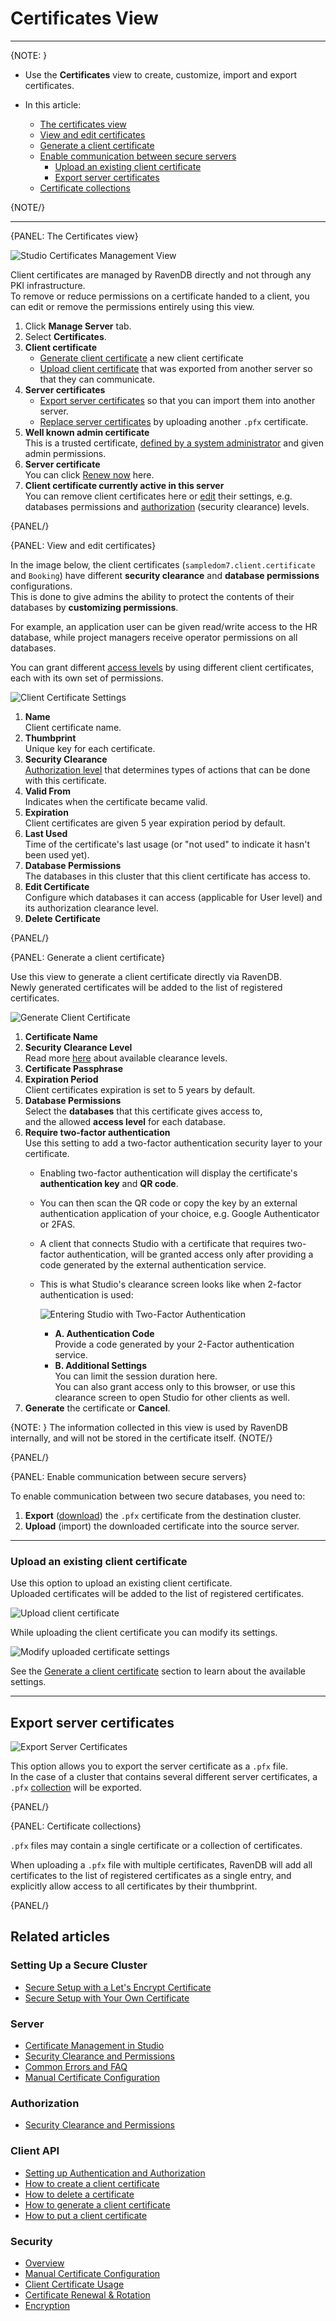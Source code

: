 ﻿# Certificates View
---

{NOTE: }

* Use the **Certificates** view to create, customize, import and export certificates.  

* In this article:
   * [The certificates view](../../../studio/server/certificates/server-management-certificates-view#the-certificates-view)
   * [View and edit certificates](../../../studio/server/certificates/server-management-certificates-view#view-and-edit-certificates)
   * [Generate a client certificate](../../../studio/server/certificates/server-management-certificates-view#generate-a-client-certificate)
   * [Enable communication between secure servers](../../../studio/server/certificates/server-management-certificates-view#enable-communication-between-secure-servers)
      * [Upload an existing client certificate](../../../studio/server/certificates/server-management-certificates-view#upload-an-existing-client-certificate)
      * [Export server certificates](../../../studio/server/certificates/server-management-certificates-view#export-server-certificates)
   * [Certificate collections](../../../studio/server/certificates/server-management-certificates-view#certificate-collections)

{NOTE/}

---

{PANEL: The Certificates view}

![Studio Certificates Management View](images/studio-certificates-overview.png "Studio Certificates Management View")

Client certificates are managed by RavenDB directly and not through any PKI infrastructure.  
To remove or reduce permissions on a certificate handed to a client, you can edit or remove 
the permissions entirely using this view.

1. Click **Manage Server** tab.
2. Select **Certificates**.
3. **Client certificate**  
   * [Generate client certificate](../../../server/security/authentication/certificate-management#generate-client-certificate) a new client certificate  
   * [Upload client certificate](../../../server/security/authentication/certificate-management#upload-an-existing-certificate) that was exported from another server so that they can communicate.  
4. **Server certificates**  
   * [Export server certificates](../../../server/security/authentication/certificate-management#export-server-certificates) so that you can import them into another server.  
   * [Replace server certificates](../../../server/security/authentication/certificate-renewal-and-rotation) by uploading another `.pfx` certificate.  
5. **Well known admin certificate**  
   This is a trusted certificate, [defined by a system administrator](../../../server/configuration/security-configuration#security.wellknowncertificates.admin) 
   and given admin permissions.  
6. **Server certificate**  
   You can click [Renew now](../../../server/security/authentication/certificate-renewal-and-rotation) here.  
7. **Client certificate currently active in this server**  
   You can remove client certificates here or [edit](../../../server/security/authentication/certificate-management#edit-certificate) their settings, 
   e.g. databases permissions and [authorization](../../../server/security/authorization/security-clearance-and-permissions#authorization-security-clearance-and-permissions) 
   (security clearance) levels.  

{PANEL/}

{PANEL: View and edit certificates}

In the image below, the client certificates (`sampledom7.client.certificate` and `Booking`) have different 
**security clearance** and **database permissions** configurations.  
This is done to give admins the ability to protect the contents of their databases by **customizing permissions**.  

For example, an application user can be given read/write access to the HR database, while project managers 
receive operator permissions on all databases.  

You can grant different [access levels](../../../server/security/authorization/security-clearance-and-permissions#authorization-security-clearance-and-permissions) 
by using different client certificates, each with its own set of permissions.  

![Client Certificate Settings](images/registered.png "Client Certificate Settings")

1. **Name**  
   Client certificate name.  
2. **Thumbprint**  
   Unique key for each certificate.  
3. **Security Clearance**  
   [Authorization level](../../../server/security/authorization/security-clearance-and-permissions#authorization-security-clearance-and-permissions) 
   that determines types of actions that can be done with this certificate.  
4. **Valid From**  
   Indicates when the certificate became valid. 
5. **Expiration**  
   Client certificates are given 5 year expiration period by default.  
6. **Last Used**  
   Time of the certificate's last usage (or "not used" to indicate it hasn't been used yet).  
7. **Database Permissions**  
   The databases in this cluster that this client certificate has access to.  
8. **Edit Certificate**  
   Configure which databases it can access (applicable for User level) and its authorization clearance level.  
9. **Delete Certificate**  

{PANEL/}

{PANEL: Generate a client certificate} 

Use this view to generate a client certificate directly via RavenDB.  
Newly generated certificates will be added to the list of registered certificates.  

![Generate Client Certificate](images/generate.png "Generate Client Certificate")

1. **Certificate Name**
2. **Security Clearance Level**  
   Read more [here](../../../server/security/authorization/security-clearance-and-permissions#authorization-security-clearance-and-permissions) 
   about available clearance levels.  
3. **Certificate Passphrase**  
4. **Expiration Period**  
   Client certificates expiration is set to 5 years by default.  
5. **Database Permissions**  
   Select the **databases** that this certificate gives access to,  
   and the allowed **access level** for each database.  
6. **Require two-factor authentication**  
   Use this setting to add a two-factor authentication security layer to your certificate.  
    - Enabling two-factor authentication will display the certificate's **authentication key** 
      and **QR code**.  
    - You can then scan the QR code or copy the key by an external authentication application 
      of your choice, e.g. Google Authenticator or 2FAS.  
    - A client that connects Studio with a certificate that requires two-factor authentication, 
      will be granted access only after providing a code generated by the external authentication 
      service.  
    - This is what Studio's clearance screen looks like when 2-factor authentication is used:
      
         ![Entering Studio with Two-Factor Authentication](images/two-factor-auth.png "Entering Studio with Two-Factor Authentication")
     
         * **A. Authentication Code**  
           Provide a code generated by your 2-Factor authentication service.  
         * **B. Additional Settings**  
           You can limit the session duration here.  
           You can also grant access only to this browser, or use this 
           clearance screen to open Studio for other clients as well.  
7. **Generate** the certificate or **Cancel**.  
   
{NOTE: }
The information collected in this view is used by RavenDB internally, 
and will not be stored in the certificate itself.
{NOTE/}

{PANEL/}

{PANEL: Enable communication between secure servers} 

To enable communication between two secure databases, you need to:

1. **Export** ([download](../../../server/security/authentication/certificate-management#export-server-certificates)) 
   the `.pfx` certificate from the destination cluster.  
2. **Upload** (import) the downloaded certificate into the source server.  

---

### Upload an existing client certificate

Use this option to upload an existing client certificate.  
Uploaded certificates will be added to the list of registered certificates.  

![Upload client certificate](images/upload.png "Upload client certificate")

While uploading the client certificate you can modify its settings.  

![Modify uploaded certificate settings](images/upload-settings.png "Modify uploaded certificate settings")

See the [Generate a client certificate](../../../studio/server/certificates/server-management-certificates-view#generate-a-client-certificate) 
section to learn about the available settings.  

---

## Export server certificates

![Export Server Certificates](images/export-server-certificates.png "Export Server Certificates")

This option allows you to export the server certificate as a `.pfx` file.  
In the case of a cluster that contains several different server certificates, 
a `.pfx` [collection](../../../server/security/authentication/certificate-management#certificate-collections) 
will be exported.

{PANEL/}

{PANEL: Certificate collections} 

`.pfx` files may contain a single certificate or a collection of certificates.

When uploading a `.pfx` file with multiple certificates, RavenDB will add all certificates 
to the list of registered certificates as a single entry, and explicitly allow access to 
all certificates by their thumbprint.

{PANEL/}

## Related articles

### Setting Up a Secure Cluster

- [Secure Setup with a Let's Encrypt Certificate](../../../start/installation/setup-wizard#secure-setup-with-a-let)
- [Secure Setup with Your Own Certificate](../../../start/installation/setup-wizard#secure-setup-with-your-own-certificate)

### Server

- [Certificate Management in Studio](../../../server/security/authentication/certificate-management)  
- [Security Clearance and Permissions](../../../server/security/authorization/security-clearance-and-permissions)  
- [Common Errors and FAQ](../../../server/security/common-errors-and-faq)  
- [Manual Certificate Configuration](../../../server/security/authentication/certificate-configuration)  

### Authorization

- [Security Clearance and Permissions](../../../server/security/authorization/security-clearance-and-permissions)

### Client API

- [Setting up Authentication and Authorization](../../../client-api/setting-up-authentication-and-authorization)
- [How to create a client certificate](../../../client-api/operations/server-wide/certificates/create-client-certificate) 
- [How to delete a certificate](../../../client-api/operations/server-wide/certificates/delete-certificate)  
- [How to generate a client certificate](../../../client-api/operations/server-wide/certificates/create-client-certificate) 
- [How to put a client certificate](../../../client-api/operations/server-wide/certificates/put-client-certificate)  

### Security

- [Overview](../../../server/security/overview)
- [Manual Certificate Configuration](../../../server/security/authentication/certificate-configuration)
- [Client Certificate Usage](../../../server/security/authentication/client-certificate-usage)
- [Certificate Renewal & Rotation](../../../server/security/authentication/certificate-renewal-and-rotation)
- [Encryption](../../../server/security/encryption/encryption-at-rest)


